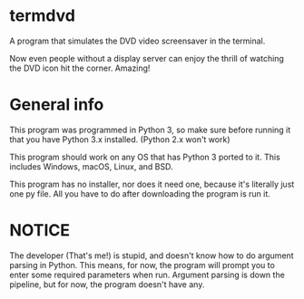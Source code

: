 # termdvd
A program that simulates the DVD video screensaver in the terminal.

Now even people without a display server can enjoy the thrill of watching the DVD icon hit the corner. Amazing!

# General info
This program was programmed in Python 3, so make sure before running it that you have Python 3.x installed. (Python 2.x
won't work)

This program should work on any OS that has Python 3 ported to it. This includes Windows, macOS, Linux, and BSD.

This program has no installer, nor does it need one, because it's literally just one py file. All you have to do after downloading the program is
run it.


# NOTICE
The developer (That's me!) is stupid, and doesn't know how to do argument parsing in Python. This means, for now, the
program will prompt you to enter some required parameters when run.
Argument parsing is down the pipeline, but for now, the program doesn't have any.
